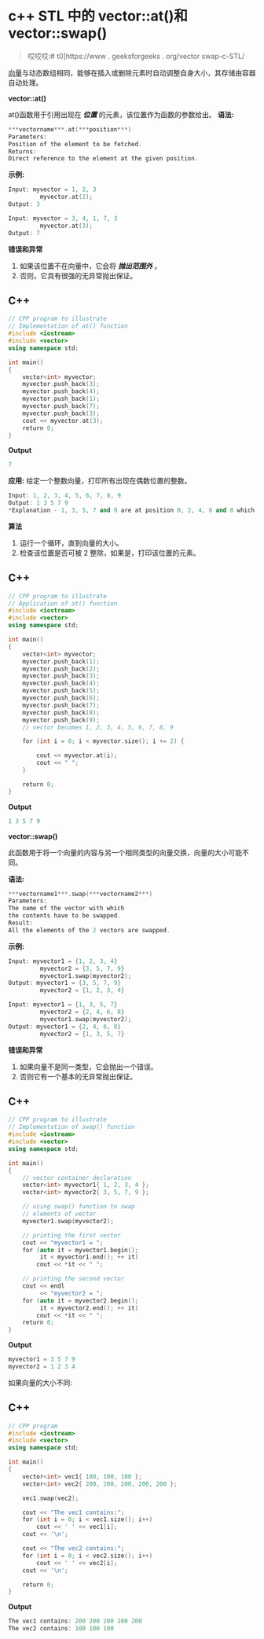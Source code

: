 # c++ STL 中的 vector::at()和 vector::swap()

> 哎哎哎:# t0]https://www . geeksforgeeks . org/vector swap-c-STL/

[向量](https://www.geeksforgeeks.org/vector-in-cpp-stl/)与动态数组相同，能够在插入或删除元素时自动调整自身大小，其存储由容器自动处理。

**vector::at()**

at()函数用于引用出现在 ***位置*** 的元素，该位置作为函数的参数给出。
**语法:**

```cpp
***vectorname***.at(***position***)
Parameters: 
Position of the element to be fetched.
Returns: 
Direct reference to the element at the given position.
```

**示例:**

```cpp
Input: myvector = 1, 2, 3
         myvector.at(2);
Output: 3

Input: myvector = 3, 4, 1, 7, 3
         myvector.at(3);
Output: 7
```

**错误和异常**

1.  如果该位置不在向量中，它会将 ***抛出范围外*** 。
2.  否则，它具有很强的无异常抛出保证。

## C++

```cpp
// CPP program to illustrate
// Implementation of at() function
#include <iostream>
#include <vector>
using namespace std;

int main()
{
    vector<int> myvector;
    myvector.push_back(3);
    myvector.push_back(4);
    myvector.push_back(1);
    myvector.push_back(7);
    myvector.push_back(3);
    cout << myvector.at(3);
    return 0;
}
```

**Output**

```cpp
7
```

**应用:**
给定一个整数向量，打印所有出现在偶数位置的整数。

```cpp
Input: 1, 2, 3, 4, 5, 6, 7, 8, 9
Output: 1 3 5 7 9
*Explanation - 1, 3, 5, 7 and 9 are at position 0, 2, 4, 6 and 8 which are even*
```

**算法**

1.  运行一个循环，直到向量的大小。
2.  检查该位置是否可被 2 整除，如果是，打印该位置的元素。

## C++

```cpp
// CPP program to illustrate
// Application of at() function
#include <iostream>
#include <vector>
using namespace std;

int main()
{
    vector<int> myvector;
    myvector.push_back(1);
    myvector.push_back(2);
    myvector.push_back(3);
    myvector.push_back(4);
    myvector.push_back(5);
    myvector.push_back(6);
    myvector.push_back(7);
    myvector.push_back(8);
    myvector.push_back(9);
    // vector becomes 1, 2, 3, 4, 5, 6, 7, 8, 9

    for (int i = 0; i < myvector.size(); i += 2) {

        cout << myvector.at(i);
        cout << " ";
    }

    return 0;
}
```

**Output**

```cpp
1 3 5 7 9 
```

**vector::swap()**

此函数用于将一个向量的内容与另一个相同类型的向量交换，向量的大小可能不同。

**语法:**

```cpp
***vectorname1***.swap(***vectorname2***)
Parameters:
The name of the vector with which
the contents have to be swapped.
Result: 
All the elements of the 2 vectors are swapped.
```

**示例:**

```cpp
Input: myvector1 = {1, 2, 3, 4}
         myvector2 = {3, 5, 7, 9}
         myvector1.swap(myvector2);
Output: myvector1 = {3, 5, 7, 9}
         myvector2 = {1, 2, 3, 4}

Input: myvector1 = {1, 3, 5, 7}
         myvector2 = {2, 4, 6, 8}
         myvector1.swap(myvector2);
Output: myvector1 = {2, 4, 6, 8}
         myvector2 = {1, 3, 5, 7}
```

**错误和异常**

1.  如果向量不是同一类型，它会抛出一个错误。
2.  否则它有一个基本的无异常抛出保证。

## C++

```cpp
// CPP program to illustrate
// Implementation of swap() function
#include <iostream>
#include <vector>
using namespace std;

int main()
{
    // vector container declaration
    vector<int> myvector1{ 1, 2, 3, 4 };
    vector<int> myvector2{ 3, 5, 7, 9 };

    // using swap() function to swap
    // elements of vector
    myvector1.swap(myvector2);

    // printing the first vector
    cout << "myvector1 = ";
    for (auto it = myvector1.begin();
         it < myvector1.end(); ++ it)
        cout << *it << " ";

    // printing the second vector
    cout << endl
         << "myvector2 = ";
    for (auto it = myvector2.begin();
         it < myvector2.end(); ++ it)
        cout << *it << " ";
    return 0;
}
```

**Output**

```cpp
myvector1 = 3 5 7 9 
myvector2 = 1 2 3 4 
```

如果向量的大小不同:

## C++

```cpp
// CPP program
#include <iostream>
#include <vector>
using namespace std;

int main()
{
    vector<int> vec1{ 100, 100, 100 };
    vector<int> vec2{ 200, 200, 200, 200, 200 };

    vec1.swap(vec2);

    cout << "The vec1 contains:";
    for (int i = 0; i < vec1.size(); i++)
        cout << ' ' << vec1[i];
    cout << '\n';

    cout << "The vec2 contains:";
    for (int i = 0; i < vec2.size(); i++)
        cout << ' ' << vec2[i];
    cout << '\n';

    return 0;
}
```

**Output**

```cpp
The vec1 contains: 200 200 200 200 200
The vec2 contains: 100 100 100
```